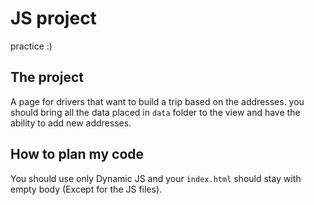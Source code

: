 # JS project
practice :)

## The project
A page for drivers that want to build a trip based on the addresses. you should bring all the data placed in `data` folder to the view and have the ability to add new addresses. 

## How to plan my code
You should use only Dynamic JS and your `index.html` should stay with empty body (Except for the JS files).
